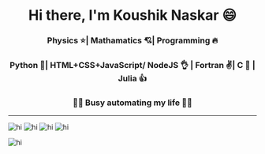 <h1 align='center'>Hi there, I'm Koushik Naskar 😄</h1>

<h3 align='center'>Physics ⭐| Mathamatics 💘| Programming 🔥</h3>
<h3 align='center'>Python 💪| HTML+CSS+JavaScript/ NodeJS 👌 | Fortran ✌️| C 🙏 | Julia 👍</h3>
<h3 align='center'>🕵️‍♂️ Busy automating my life 👨‍💻 </h3>  

----------------

![hi](https://komarev.com/ghpvc/?username=koushikphy)
![hi](https://github-readme-stats.vercel.app/api?username=koushikphy&count_private=true&show_icons=true)
![hi](https://github-readme-stats.vercel.app/api/wakatime?username=Koushik_Naskar&layout=compact)
![hi](https://github-readme-stats.vercel.app/api/top-langs/?username=koushikphy&layout=compact)

![hi](https://github-readme-streak-stats.herokuapp.com/?user=koushikphy) 
